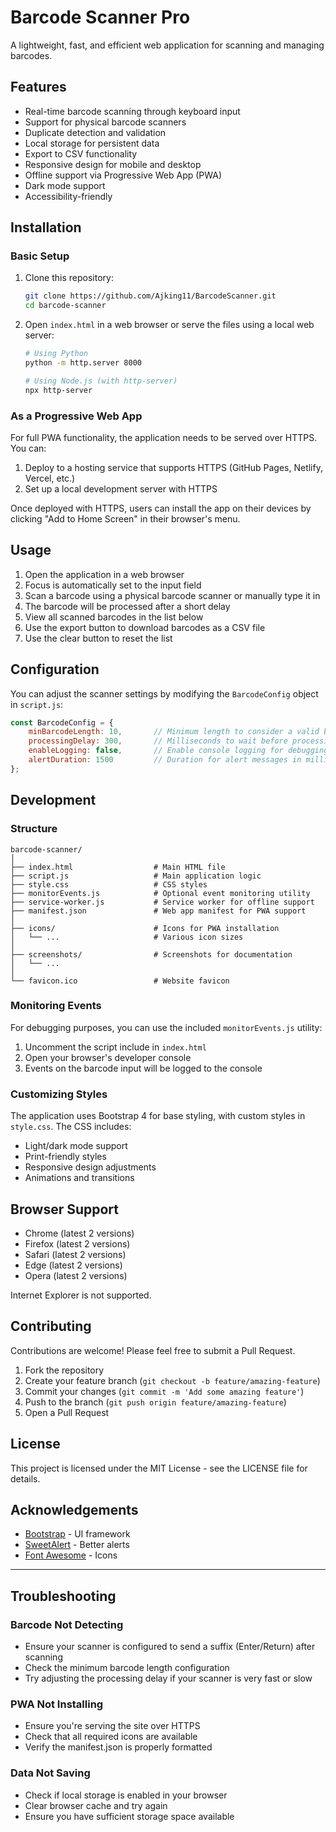 # Barcode Scanner Pro

A lightweight, fast, and efficient web application for scanning and managing barcodes.

## Features

- Real-time barcode scanning through keyboard input
- Support for physical barcode scanners
- Duplicate detection and validation
- Local storage for persistent data
- Export to CSV functionality
- Responsive design for mobile and desktop
- Offline support via Progressive Web App (PWA)
- Dark mode support
- Accessibility-friendly

## Installation

### Basic Setup

1. Clone this repository:
   ```bash
   git clone https://github.com/Ajking11/BarcodeScanner.git
   cd barcode-scanner
   ```

2. Open `index.html` in a web browser or serve the files using a local web server:
   ```bash
   # Using Python
   python -m http.server 8000
   
   # Using Node.js (with http-server)
   npx http-server
   ```

### As a Progressive Web App

For full PWA functionality, the application needs to be served over HTTPS. You can:

1. Deploy to a hosting service that supports HTTPS (GitHub Pages, Netlify, Vercel, etc.)
2. Set up a local development server with HTTPS

Once deployed with HTTPS, users can install the app on their devices by clicking "Add to Home Screen" in their browser's menu.

## Usage

1. Open the application in a web browser
2. Focus is automatically set to the input field
3. Scan a barcode using a physical barcode scanner or manually type it in
4. The barcode will be processed after a short delay
5. View all scanned barcodes in the list below
6. Use the export button to download barcodes as a CSV file
7. Use the clear button to reset the list

## Configuration

You can adjust the scanner settings by modifying the `BarcodeConfig` object in `script.js`:

```javascript
const BarcodeConfig = {
    minBarcodeLength: 10,       // Minimum length to consider a valid barcode
    processingDelay: 300,       // Milliseconds to wait before processing
    enableLogging: false,       // Enable console logging for debugging
    alertDuration: 1500         // Duration for alert messages in milliseconds
};
```

## Development

### Structure

```
barcode-scanner/
│
├── index.html                  # Main HTML file
├── script.js                   # Main application logic
├── style.css                   # CSS styles
├── monitorEvents.js            # Optional event monitoring utility
├── service-worker.js           # Service worker for offline support
├── manifest.json               # Web app manifest for PWA support
│
├── icons/                      # Icons for PWA installation
│   └── ...                     # Various icon sizes
│
├── screenshots/                # Screenshots for documentation
│   └── ...
│
└── favicon.ico                 # Website favicon
```

### Monitoring Events

For debugging purposes, you can use the included `monitorEvents.js` utility:

1. Uncomment the script include in `index.html`
2. Open your browser's developer console
3. Events on the barcode input will be logged to the console

### Customizing Styles

The application uses Bootstrap 4 for base styling, with custom styles in `style.css`. The CSS includes:

- Light/dark mode support
- Print-friendly styles
- Responsive design adjustments
- Animations and transitions

## Browser Support

- Chrome (latest 2 versions)
- Firefox (latest 2 versions)
- Safari (latest 2 versions)
- Edge (latest 2 versions)
- Opera (latest 2 versions)

Internet Explorer is not supported.

## Contributing

Contributions are welcome! Please feel free to submit a Pull Request.

1. Fork the repository
2. Create your feature branch (`git checkout -b feature/amazing-feature`)
3. Commit your changes (`git commit -m 'Add some amazing feature'`)
4. Push to the branch (`git push origin feature/amazing-feature`)
5. Open a Pull Request

## License

This project is licensed under the MIT License - see the LICENSE file for details.

## Acknowledgements

- [Bootstrap](https://getbootstrap.com/) - UI framework
- [SweetAlert](https://sweetalert.js.org/) - Better alerts
- [Font Awesome](https://fontawesome.com/) - Icons

---

## Troubleshooting

### Barcode Not Detecting

- Ensure your scanner is configured to send a suffix (Enter/Return) after scanning
- Check the minimum barcode length configuration
- Try adjusting the processing delay if your scanner is very fast or slow

### PWA Not Installing

- Ensure you're serving the site over HTTPS
- Check that all required icons are available
- Verify the manifest.json is properly formatted

### Data Not Saving

- Check if local storage is enabled in your browser
- Clear browser cache and try again
- Ensure you have sufficient storage space available
